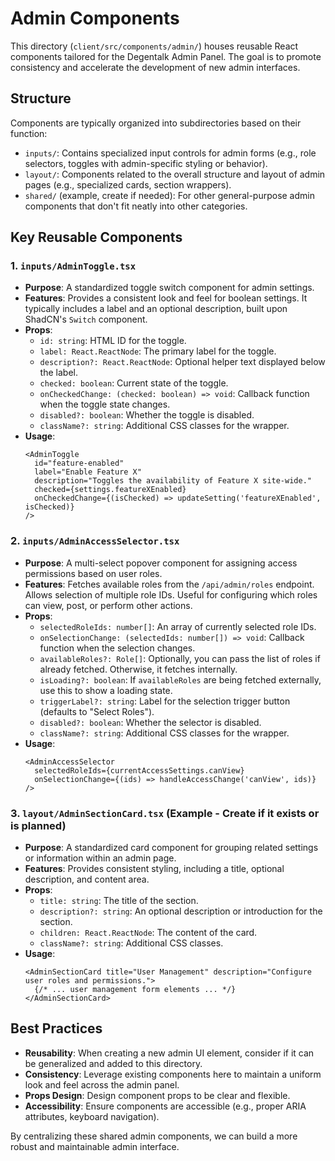 # Admin Components

This directory (`client/src/components/admin/`) houses reusable React components tailored for the Degentalk Admin Panel. The goal is to promote consistency and accelerate the development of new admin interfaces.

## Structure

Components are typically organized into subdirectories based on their function:

- `inputs/`: Contains specialized input controls for admin forms (e.g., role selectors, toggles with admin-specific styling or behavior).
- `layout/`: Components related to the overall structure and layout of admin pages (e.g., specialized cards, section wrappers).
- `shared/` (example, create if needed): For other general-purpose admin components that don't fit neatly into other categories.

## Key Reusable Components

### 1. `inputs/AdminToggle.tsx`

- **Purpose**: A standardized toggle switch component for admin settings.
- **Features**: Provides a consistent look and feel for boolean settings. It typically includes a label and an optional description, built upon ShadCN's `Switch` component.
- **Props**:
  - `id: string`: HTML ID for the toggle.
  - `label: React.ReactNode`: The primary label for the toggle.
  - `description?: React.ReactNode`: Optional helper text displayed below the label.
  - `checked: boolean`: Current state of the toggle.
  - `onCheckedChange: (checked: boolean) => void`: Callback function when the toggle state changes.
  - `disabled?: boolean`: Whether the toggle is disabled.
  - `className?: string`: Additional CSS classes for the wrapper.
- **Usage**:
  ```tsx
  <AdminToggle
  	id="feature-enabled"
  	label="Enable Feature X"
  	description="Toggles the availability of Feature X site-wide."
  	checked={settings.featureXEnabled}
  	onCheckedChange={(isChecked) => updateSetting('featureXEnabled', isChecked)}
  />
  ```

### 2. `inputs/AdminAccessSelector.tsx`

- **Purpose**: A multi-select popover component for assigning access permissions based on user roles.
- **Features**: Fetches available roles from the `/api/admin/roles` endpoint. Allows selection of multiple role IDs. Useful for configuring which roles can view, post, or perform other actions.
- **Props**:
  - `selectedRoleIds: number[]`: An array of currently selected role IDs.
  - `onSelectionChange: (selectedIds: number[]) => void`: Callback function when the selection changes.
  - `availableRoles?: Role[]`: Optionally, you can pass the list of roles if already fetched. Otherwise, it fetches internally.
  - `isLoading?: boolean`: If `availableRoles` are being fetched externally, use this to show a loading state.
  - `triggerLabel?: string`: Label for the selection trigger button (defaults to "Select Roles").
  - `disabled?: boolean`: Whether the selector is disabled.
  - `className?: string`: Additional CSS classes for the wrapper.
- **Usage**:
  ```tsx
  <AdminAccessSelector
  	selectedRoleIds={currentAccessSettings.canView}
  	onSelectionChange={(ids) => handleAccessChange('canView', ids)}
  />
  ```

### 3. `layout/AdminSectionCard.tsx` (Example - Create if it exists or is planned)

- **Purpose**: A standardized card component for grouping related settings or information within an admin page.
- **Features**: Provides consistent styling, including a title, optional description, and content area.
- **Props**:
  - `title: string`: The title of the section.
  - `description?: string`: An optional description or introduction for the section.
  - `children: React.ReactNode`: The content of the card.
  - `className?: string`: Additional CSS classes.
- **Usage**:
  ```tsx
  <AdminSectionCard title="User Management" description="Configure user roles and permissions.">
  	{/* ... user management form elements ... */}
  </AdminSectionCard>
  ```

## Best Practices

- **Reusability**: When creating a new admin UI element, consider if it can be generalized and added to this directory.
- **Consistency**: Leverage existing components here to maintain a uniform look and feel across the admin panel.
- **Props Design**: Design component props to be clear and flexible.
- **Accessibility**: Ensure components are accessible (e.g., proper ARIA attributes, keyboard navigation).

By centralizing these shared admin components, we can build a more robust and maintainable admin interface.
